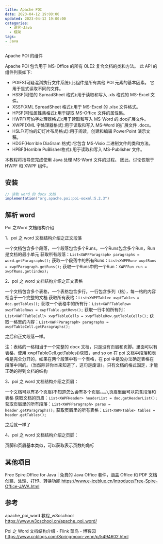 ```yaml
---
title: Apache POI
date: 2023-04-12 19:00:00
updated: 2023-04-12 19:00:00
categories:
  - 语言-Java
  - 框架
tags:
- Java
---
```


Apache POI 的组件

Apache POI 包含用于 MS-Office 的所有 OLE2 复合文档的类和方法。 此 API 的组件列表如下:

* POIFS(可疑混淆执行文件系统):此组件是所有其他 POI 元素的基本因素。 它用于显式读取不同的文件。
* HSSF(可怕的 SpreadSheet 格式):用于读取和写入 .xls 格式的 MS-Excel 文件。
* XSSF(XML SpreadSheet 格式):用于 MS-Excel 的 .xlsx 文件格式。
* HPSF(可怕属性集格式):用于提取 MS-Office 文件的属性集。
* HWPF(可怕字处理器格式):用于读取和写入 MS-Word 的.doc扩展文件。
* XWPF(XML 字处理器格式):用于读取和写入 MS-Word 的扩展文件 .docx。
* HSLF(可怕的幻灯片布局格式):用于阅读，创建和编辑 PowerPoint 演示文稿。
* HDGF(Horrible DiaGram 格式):它包含 MS-Visio 二进制文件的类和方法。
* HPBF(Horrible PuBlisher格式):用于读取和写入 MS-Publisher 文件。

本教程将指导您完成使用 Java 处理 MS-Word 文件的过程。 因此，讨论仅限于 HWPF 和 XWPF 组件。

## 安装

```groovy
// 读取 word 的 docx 文档
implementation("org.apache.poi:poi-ooxml:5.2.3")
```

## 解析 word

Poi 之Word 文档结构介绍

1、poi 之 word 文档结构介绍之正文段落

一个文档包含多个段落，一个段落包含多个Runs，一个Runs包含多个Run，Run是文档的最小单元
获取所有段落：`List<XWPFParagraph> paragraphs = word.getParagraphs();`
获取一个段落中的所有Runs：`List<XWPFRun> xwpfRuns = xwpfParagraph.getRuns();`
获取一个Runs中的一个Run：`XWPFRun run = xwpfRuns.get(index);`

2、poi 之 word 文档结构介绍之正文表格

一个文档包含多个表格，一个表格包含多行，一行包含多列（格），每一格的内容相当于一个完整的文档
获取所有表格：`List<XWPFTable> xwpfTables = doc.getTables();`
获取一个表格中的所有行：`List<XWPFTableRow> xwpfTableRows = xwpfTable.getRows();`
获取一行中的所有列：`List<XWPFTableCell> xwpfTableCells = xwpfTableRow.getTableCells();`
获取一格里的内容：`List<XWPFParagraph> paragraphs = xwpfTableCell.getParagraphs();`

之后和正文段落一样。

注：表格的一格相当于一个完整的 docx 文档，只是没有页眉和页脚。里面可以有表格，使用 xwpfTableCell.getTables()获取，and so on
在 poi 文档中段落和表格是完全分开的，如果在两个段落中有一个表格，在 poi 中是没办法确定表格在段落中间的。（当然除非你本来知道了，这句是废话）。只有文档的格式固定，才能正确的得到文档的结构

3、poi 之 word 文档结构介绍之页眉：

一个文档可以有多个页眉(不知道怎么会有多个页眉。。。),页眉里面可以包含段落和表格
获取文档的页眉：`List<XWPFHeader> headerList = doc.getHeaderList();`
获取页眉里的所有段落：`List<XWPFParagraph> paras = header.getParagraphs();`
获取页眉里的所有表格：`List<XWPFTable> tables = header.getTables();`

之后就一样了

4、poi 之 word 文档结构介绍之页脚：

页脚和页眉基本类似，可以获取表示页数的角标

## 其他项目

Free Spire.Office for Java | 免费的 Java Office 套件，涵盖 Office 和 PDF 文档创建、处理、打印、转换功能
<https://www.e-iceblue.cn/Introduce/Free-Spire-Office-JAVA.html>

## 参考

apache_poi_word 教程_w3cschool
<https://www.w3cschool.cn/apache_poi_word/>

Poi 之 Word 文档结构介绍 - Flink 菜鸟 - 博客园
<https://www.cnblogs.com/Springmoon-venn/p/5494602.html>

